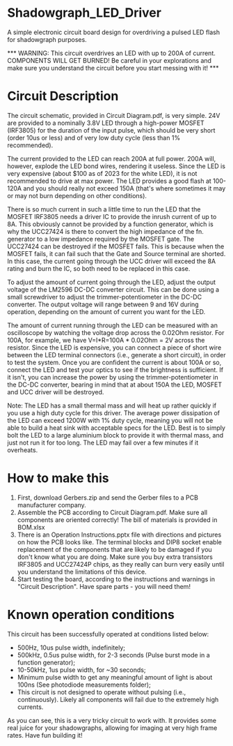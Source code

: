 # Shadowgraph_LED_Driver
A simple electronic circuit board design for overdriving a pulsed LED flash for shadowgraph purposes. 

*** WARNING: This circuit overdrives an LED with up to 200A of current. COMPONENTS WILL GET BURNED! Be careful in your explorations and make sure you understand the circuit before you start messing with it! ***

# Circuit Description
The circuit schematic, provided in Circuit Diagram.pdf, is very simple. 
24V are provided to a nominally 3.8V LED through a high-power MOSFET (IRF3805) for the duration of the input pulse, which should be very short (order 10us or less) and of very low duty cycle (less than 1% recommended).

The current provided to the LED can reach 200A at full power. 200A will, however, explode the LED bond wires, rendering it useless. Since the LED is very expensive (about $100 as of 2023 for the white LED), it is not recommended to drive at max power. The LED provides a good flash at 100-120A and you should really not exceed 150A (that's where sometimes it may or may not burn depending on other conditions).

There is so much current in such a little time to run the LED that the MOSFET IRF3805 needs a driver IC to provide the inrush current of up to 8A. This obviously cannot be provided by a function generator, which is why the UCC27424 is there to convert the high impedance of the fn. generator to a low impedance required by the MOSFET gate. The UCC27424 can be destroyed if the MOSFET fails. This is because when the MOSFET fails, it can fail such that the Gate and Source terminal are shorted. In this case, the current going through the UCC driver will exceed the 8A rating and burn the IC, so both need to be replaced in this case.

To adjust the amount of current going through the LED, adjust the output voltage of the LM2596 DC-DC converter circuit. This can be done using a small screwdriver to adjust the trimmer-potentiometer in the DC-DC converter. The output voltage will range between 9 and 16V during operation, depending on the amount of current you want for the LED. 

The amount of current running through the LED can be measured with an oscilloscope by watching the voltage drop across the 0.02Ohm resistor. For 100A, for example, we have V=I*R=100A * 0.02Ohm = 2V across the resistor. Since the LED is expensive, you can connect a piece of short wire between the LED terminal connectors (i.e., generate a short circuit), in order to test the system. Once you are confident the current is about 100A or so, connect the LED and test your optics to see if the brightness is sufficient. If it isn't, you can increase the power by using the trimmer-potentiometer in the DC-DC converter, bearing in mind that at about 150A the LED, MOSFET and UCC driver will be destroyed.


Note: The LED has a small thermal mass and will heat up rather quickly if you use a high duty cycle for this driver. The average power dissipation of the LED can exceed 1200W with 1% duty cycle, meaning you will not be able to build a heat sink with acceptable specs for the LED. Best is to simply bolt the LED to a large aluminium block to provide it with thermal mass, and just not run it for too long. The LED may fail over a few minutes if it overheats.

# How to make this
1. First, download Gerbers.zip and send the Gerber files to a PCB manufacturer company.
2. Assemble the PCB according to Circuit Diagram.pdf. Make sure all components are oriented correctly! The bill of materials is provided in BOM.xlsx
3. There is an Operation Instructions.pptx file with directions and pictures on how the PCB looks like. The terminal blocks and DIP8 socket enable replacement of the components that are likely to be damaged if you don't know what you are doing. Make sure you buy extra transistors IRF3805 and UCC27424P chips, as they really can burn very easily until you understand the limitations of this device. 
4. Start testing the board, according to the instructions and warnings in "Circuit Description". Have spare parts - you will need them!

# Known operation conditions
This circuit has been successfully operated at conditions listed below:
* 500Hz, 10us pulse width, indefinitely;
* 500kHz, 0.5us pulse width, for 2-3 seconds (Pulse burst mode in a function generator);
* 10-50kHz, 1us pulse width, for ~30 seconds;
* Minimum pulse width to get any meaningful amount of light is about 100ns (See photodiode measurements folder);
* This circuit is not designed to operate without pulsing (i.e., continuously). Likely all components will fail due to the extremely high currents.


As you can see, this is a very tricky circuit to work with. It provides some real juice for your shadowgraphs, allowing for imaging at very high frame rates. Have fun building it!
